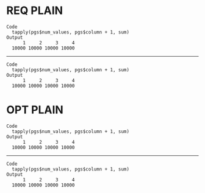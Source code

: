 # REQ PLAIN

    Code
      tapply(pgs$num_values, pgs$column + 1, sum)
    Output
          1     2     3     4 
      10000 10000 10000 10000 

---

    Code
      tapply(pgs$num_values, pgs$column + 1, sum)
    Output
          1     2     3     4 
      10000 10000 10000 10000 

# OPT PLAIN

    Code
      tapply(pgs$num_values, pgs$column + 1, sum)
    Output
          1     2     3     4 
      10000 10000 10000 10000 

---

    Code
      tapply(pgs$num_values, pgs$column + 1, sum)
    Output
          1     2     3     4 
      10000 10000 10000 10000 


